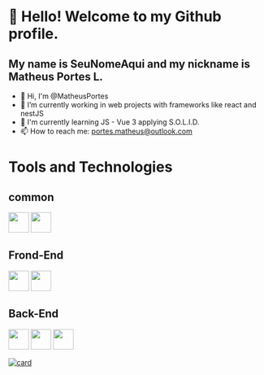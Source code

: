 # 👋 Hello! Welcome to my Github profile.
## My name is SeuNomeAqui and my nickname is Matheus Portes L.

- 👋 Hi, I'm @MatheusPortes
- 🔭 I’m currently working in web projects with frameworks like react and nestJS
- 🌱 I'm currently learning JS - Vue 3 applying S.O.L.I.D.
- 📫 How to reach me: portes.matheus@outlook.com

# Tools and Technologies
## common
<img loading="lazy" src="https://cdn.jsdelivr.net/gh/devicons/devicon@latest/icons/typescript/typescript-original.svg" width="40" height="40" margin="10px"/> <img loading="lazy" src="https://cdn.jsdelivr.net/gh/devicons/devicon@latest/icons/git/git-original.svg" width="40" height="40" margin="10px"/>

## Frond-End
<img loading="lazy" src="https://cdn.jsdelivr.net/gh/devicons/devicon@latest/icons/react/react-original.svg"  width="40" height="40" margin="10px"/> <img loading="lazy" src="https://cdn.jsdelivr.net/gh/devicons/devicon@latest/icons/vuejs/vuejs-original.svg" width="40" height="40" margin="10px" />


## Back-End
<img loading="lazy" src="https://cdn.jsdelivr.net/gh/devicons/devicon@latest/icons/nestjs/nestjs-original.svg" width="40" height="40" margin="10px"/> <img loading="lazy" src="https://cdn.jsdelivr.net/gh/devicons/devicon@latest/icons/mysql/mysql-original.svg" width="40" height="40" margin="10px" /> <img loading="lazy" src="https://cdn.jsdelivr.net/gh/devicons/devicon@latest/icons/postgresql/postgresql-original.svg" width="40" height="40" margin="10px" />

[![card](https://github-readme-stats.vercel.app/api?MatheusPortes=iuricode&theme=default&show_icons=true)](https://github.com/MatheusPortes/github-readme-stats)

<!---
MatheusPortes/MatheusPortes is a ✨ special ✨ repository because its `README.md` (this file) appears on your GitHub profile.
You can click the Preview link to take a look at your changes.
--->
